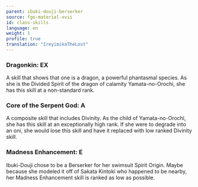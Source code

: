 ```yaml
---
parent: ibuki-douji-berserker
source: fgo-material-xvii
id: class-skills
language: en
weight: 1
profile: true
translation: "IreyimikaTheLost"
---
```


### Dragonkin: EX

A skill that shows that one is a dragon, a powerful phantasmal species. As she is the Divided Spirit of the dragon of calamity Yamata-no-Orochi, she has this skill at a non-standard rank.

### Core of the Serpent God: A

A composite skill that includes Divinity. As the child of Yamata-no-Orochi, she has this skill at an exceptionally high rank. If she were to degrade into an oni, she would lose this skill and have it replaced with low ranked Divinity skill.

### Madness Enhancement: E

Ibuki-Douji chose to be a Berserker for her swimsuit Spirit Origin. Maybe because she modeled it off of Sakata Kintoki who happened to be nearby, her Madness Enhancement skill is ranked as low as possible.

